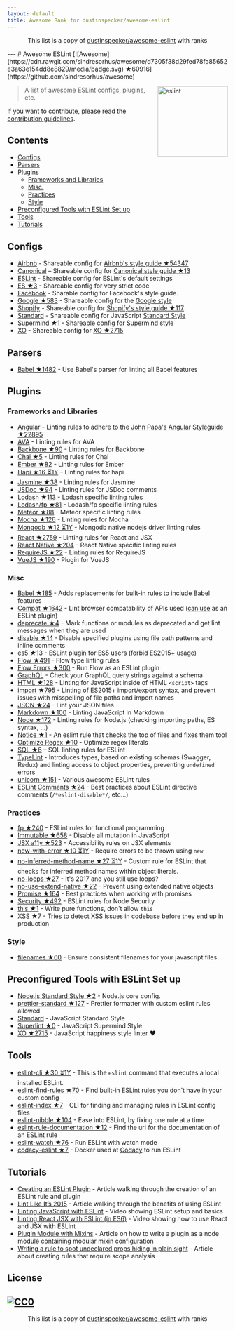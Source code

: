 ```yaml
---
layout: default
title: Awesome Rank for dustinspecker/awesome-eslint
---
```


<p align="center">
	This list is a copy of <a href="https://github.com/dustinspecker/awesome-eslint">dustinspecker/awesome-eslint</a> with ranks
</p>
---
# Awesome ESLint [![Awesome](https://cdn.rawgit.com/sindresorhus/awesome/d7305f38d29fed78fa85652e3a63e154dd8e8829/media/badge.svg) ★60916](https://github.com/sindresorhus/awesome)

[<img src="http://eslint.org/img/logo.svg" width="160" align="right" alt="eslint">](http://eslint.org)

> A list of awesome ESLint configs, plugins, etc.

If you want to contribute, please read the [contribution guidelines](https://github.com/dustinspecker/awesome-eslint/blob/master/contributing.md).

## Contents

- [Configs](#configs)
- [Parsers](#parsers)
- [Plugins](#plugins)
  - [Frameworks and Libraries](#frameworks-and-libraries)
  - [Misc.](#misc)
  - [Practices](#practices)
  - [Style](#style)
- [Preconfigured Tools with ESLint Set up](#preconfigured-tools-with-eslint-set-up)
- [Tools](#tools)
- [Tutorials](#tutorials)

## Configs

- [Airbnb](https://github.com/airbnb/javascript/tree/master/packages/eslint-config-airbnb) - Shareable config for [Airbnb's style guide ★54347](https://github.com/airbnb/javascript)
- [Canonical](https://github.com/gajus/eslint-config-canonical) – Shareable config for [Canonical style guide ★13](https://github.com/gajus/canonical)
- [ESLint](https://github.com/eslint/eslint/tree/master/packages/eslint-config-eslint) - Shareable config for ESLint's default settings
- [ES ★3](https://github.com/thenativeweb/eslint-config-es) - Shareable config for very strict code
- [Facebook](https://www.npmjs.com/package/eslint-config-fbjs) - Sharable config for Facebook's style guide.
- [Google ★583](https://github.com/google/eslint-config-google) - Shareable config for the [Google style](http://google.github.io/styleguide/javascriptguide.xml)
- [Shopify](https://github.com/Shopify/eslint-plugin-shopify) - Shareable config for [Shopify's style guide ★117](https://github.com/Shopify/javascript)
- [Standard](https://github.com/feross/eslint-config-standard) - Shareable config for JavaScript [Standard Style](https://github.com/feross/standard)
- [Supermind ★1](https://github.com/supermind/eslint-config-supermind) - Shareable config for Supermind style
- [XO](https://github.com/sindresorhus/eslint-config-xo) - Shareable config for [XO ★2715](https://github.com/sindresorhus/xo)

## Parsers

- [Babel ★1482](https://github.com/babel/babel-eslint) - Use Babel's parser for linting all Babel features

## Plugins

### Frameworks and Libraries

- [Angular](https://github.com/Gillespie59/eslint-plugin-angular) - Linting rules to adhere to the [John Papa's Angular Styleguide ★22895](https://github.com/johnpapa/angular-styleguide)
- [AVA](https://github.com/sindresorhus/eslint-plugin-ava) - Linting rules for AVA
- [Backbone ★90](https://github.com/ilyavolodin/eslint-plugin-backbone) - Linting rules for Backbone
- [Chai ★5](https://github.com/turbo87/eslint-plugin-chai-expect) - Linting rules for Chai
- [Ember ★82](https://github.com/netguru/eslint-plugin-ember) - Linting rules for Ember
- [Hapi ★16 ⏳1Y](https://github.com/continuationlabs/eslint-plugin-hapi) – Linting rules for hapi
- [Jasmine ★38](https://github.com/tlvince/eslint-plugin-jasmine) - Linting rules for Jasmine
- [JSDoc ★94](https://github.com/gajus/eslint-plugin-jsdoc) - Linting rules for JSDoc comments
- [Lodash ★113](https://github.com/wix/eslint-plugin-lodash) - Lodash specific linting rules
- [Lodash/fp ★81](https://github.com/jfmengels/eslint-plugin-lodash-fp) - Lodash/fp specific linting rules
- [Meteor ★88](https://github.com/dferber90/eslint-plugin-meteor) - Meteor specific linting rules
- [Mocha ★126](https://github.com/lo1tuma/eslint-plugin-mocha) - Linting rules for Mocha
- [Mongodb ★12 ⏳1Y](https://github.com/nfroidure/eslint-plugin-mongodb) - Mongodb native nodejs driver linting rules
- [React ★2759](https://github.com/yannickcr/eslint-plugin-react) - Linting rules for React and JSX
- [React Native ★204](https://github.com/Intellicode/eslint-plugin-react-native) - React Native specific linting rules
- [RequireJS ★22](https://github.com/cvisco/eslint-plugin-requirejs) - Linting rules for RequireJS
- [VueJS ★190](https://github.com/vuejs/eslint-plugin-vue) - Plugin for VueJS

### Misc

- [Babel ★185](https://github.com/babel/eslint-plugin-babel) - Adds replacements for built-in rules to include Babel features
- [Compat ★1642](https://github.com/amilajack/eslint-plugin-compat) - Lint browser compatability of APIs used ([caniuse](http://caniuse.com/#search=fetch) as an ESLint plugin)
- [deprecate ★4](https://github.com/AlexMost/eslint-plugin-deprecate) - Mark functions or modules as deprecated and get lint messages when they are used
- [disable ★14](https://github.com/mradionov/eslint-plugin-disable) - Disable specified plugins using file path patterns and inline comments
- [es5 ★13](https://github.com/nkt/eslint-plugin-es5) - ESLint plugin for ES5 users (forbid ES2015+ usage)
- [Flow ★491](https://github.com/gajus/eslint-plugin-flowtype) - Flow type linting rules
- [Flow Errors ★300](https://github.com/amilajack/eslint-plugin-flowtype-errors) - Run Flow as an ESLint plugin
- [GraphQL](https://github.com/apollostack/eslint-plugin-graphql) - Check your GraphQL query strings against a schema
- [HTML ★128](https://github.com/BenoitZugmeyer/eslint-plugin-html) - Linting for JavaScript inside of HTML `<script>` tags
- [import ★795](https://github.com/benmosher/eslint-plugin-import) - Linting of ES2015+  import/export syntax, and prevent issues with misspelling of file paths and import names
- [JSON ★24](https://github.com/azeemba/eslint-plugin-json) - Lint your JSON files
- [Markdown ★100](https://github.com/eslint/eslint-plugin-markdown) - Linting JavaScript in Markdown
- [Node ★172](https://github.com/mysticatea/eslint-plugin-node) - Linting rules for Node.js (checking importing paths, ES syntax, ...)
- [Notice ★1](https://github.com/nickdeis/eslint-plugin-notice) - An eslint rule that checks the top of files and fixes them too!
- [Optimize Regex ★10](https://github.com/BrainMaestro/eslint-plugin-optimize-regex) - Optimize regex literals
- [SQL ★6](https://github.com/gajus/eslint-plugin-sql) – SQL linting rules for ESLint
- [TypeLint](https://github.com/yarax/typelint) - Introduces types, based on existing schemas (Swagger, Redux) and linting access to object properties, preventing `undefined` errors
- [unicorn ★151](https://github.com/sindresorhus/eslint-plugin-unicorn) - Various awesome ESLint rules
- [ESLint Comments ★24](https://github.com/mysticatea/eslint-plugin-eslint-comments) - Best practices about ESLint directive comments (`/*eslint-disable*/`, etc...)

### Practices

- [fp ★240](https://github.com/jfmengels/eslint-plugin-fp) - ESLint rules for functional programming
- [Immutable ★658](https://github.com/jhusain/eslint-plugin-immutable) - Disable all mutation in JavaScript
- [JSX a11y ★523](https://github.com/evcohen/eslint-plugin-jsx-a11y) - Accessibility rules on JSX elements
- [new-with-error ★10 ⏳1Y](https://github.com/Trott/eslint-plugin-new-with-error) - Require errors to be thrown using `new`
- [no-inferred-method-name ★27 ⏳1Y](https://github.com/johnstonbl01/eslint-no-inferred-method-name) - Custom rule for ESLint that checks for inferred method names within object literals.
- [no-loops ★27](https://github.com/buildo/eslint-plugin-no-loops) - It's 2017 and you still use loops?
- [no-use-extend-native ★22](https://github.com/dustinspecker/eslint-plugin-no-use-extend-native) - Prevent using extended native objects
- [Promise ★164](https://github.com/xjamundx/eslint-plugin-promise) - Best practices when working with promises
- [Security ★492](https://github.com/nodesecurity/eslint-plugin-security) - ESLint rules for Node Security
- [this ★1](https://github.com/matijs/eslint-plugin-this) - Write pure functions, don't allow `this`
- [XSS ★7](https://github.com/Rantanen/eslint-plugin-xss) - Tries to detect XSS issues in codebase before they end up in production

### Style

- [filenames ★60](https://github.com/selaux/eslint-plugin-filenames) - Ensure consistent filenames for your javascript files

## Preconfigured Tools with ESLint Set up

- [Node.js Standard Style ★2](https://github.com/geek/node-style) - Node.js core config.
- [prettier-standard ★127](https://github.com/sheerun/prettier-standard) - Prettier formatter with custom eslint rules allowed
- [Standard](https://github.com/feross/standard) - JavaScript Standard Style
- [Superlint ★0](https://github.com/supermind/superlint) - JavaScript Supermind Style
- [XO ★2715](https://github.com/sindresorhus/xo) - JavaScript happiness style linter ❤️

## Tools

- [eslint-cli ★30 ⏳1Y](https://github.com/mysticatea/eslint-cli) - This is the `eslint` command that executes a local installed ESLint.
- [eslint-find-rules ★70](https://github.com/sarbbottam/eslint-find-rules) - Find built-in ESLint rules you don't have in your custom config
- [eslint-index ★7](https://github.com/wagerfield/eslint-index) - CLI for finding and managing rules in ESLint config files
- [eslint-nibble ★104](https://github.com/IanVS/eslint-nibble) - Ease into ESLint, by fixing one rule at a time
- [eslint-rule-documentation ★12](https://github.com/jfmengels/eslint-rule-documentation) - Find the url for the documentation of an ESLint rule
- [eslint-watch ★76](https://github.com/rizowski/eslint-watch) - Run ESLint with watch mode
- [codacy-eslint ★7](https://github.com/codacy/codacy-eslint) - Docker used at [Codacy](https://www.codacy.com) to run ESLint

## Tutorials

- [Creating an ESLint Plugin](https://medium.com/tumblbug-engineering/creating-an-eslint-plugin-87f1cb42767f) - Article walking through the creation of an ESLint rule and plugin
- [Lint Like It’s 2015](https://medium.com/@dan_abramov/lint-like-it-s-2015-6987d44c5b48#.5p3yk0b03) - Article walking through the benefits of using ESLint
- [Linting JavaScript with ESLint](https://egghead.io/lessons/javascript-linting-javascript-with-eslint) - Video showing ESLint setup and basics
- [Linting React JSX with ESLint (in ES6)](https://egghead.io/lessons/react-linting-react-jsx-with-eslint-in-es6) - Video showing how to use React and JSX with ESLint
- [Plugin Module with Mixins](https://akullpp.com/eslint-integration) - Article on how to write a plugin as a node module containing modular mixin configuration
- [Writing a rule to spot undeclared props hiding in plain sight](http://blog.cowchimp.com/writing-a-custom-eslint-rule-to-spot-undeclared-props/) - Article about creating rules that require scope analysis

## License

[![CC0](https://i.creativecommons.org/p/zero/1.0/88x31.png)](https://creativecommons.org/publicdomain/zero/1.0/)
---
<p align="center">
	This list is a copy of <a href="https://github.com/dustinspecker/awesome-eslint">dustinspecker/awesome-eslint</a> with ranks
</p>
